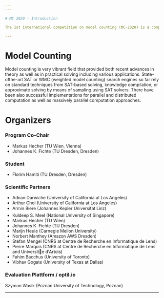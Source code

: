 ```yaml
---
---

# MC 2020 - Introduction

The 1st international competition on model counting (MC-2020) is a competition to deepen the relationship between latest theoretical and practical development on the various model counting problems and their practical applications. It targets the problem of counting the number of models of a Boolean formula. MC-2020 aims to identify new challenging benchmarks and to promote new solvers for the problem as well as to compare them with state-of-the-art solvers. The MC-2020 follows a direction in the community of constraint solving, where already many competitions have been organized such as on [ASP](https://sites.google.com/view/aspcomp2019/) (7 editions), [CSP](http://xcsp.org/competition) (19 editions), [SAT](http://sat-race-2019.ciirc.cvut.cz/) (19 editions), [SMT](https://smt-comp.github.io/2019/) (14 editions), [MaxSAT](https://maxsat-evaluations.github.io/2019/) Evaluation (13 editions), [QBF](http://www.qbflib.org/) (8 editions).

---
```



# Model Counting

<!-- ---

## Field of Research -->

Model counting is very vibrant field that provided both recent advances in theory as well as in practical solving including various applications. State-ofthe-art SAT or WMC (weighted model counting) search engines so far rely on standard techniques from SAT-based solving, knowledge compilation, or approximate solving by means of sampling using SAT solvers. There have been also successful implementations for parallel and distributed computation as well as massively parallel computation approaches.  
<!-- Beside the theoretical research there are many implementations available, just to name some state of the art solvers, c2d, d4, DSHARP, miniC2D, cnf2eadt, bdd_minisat_all, and sdd (based on knowledge compilation techniques); ApproxMC4, and sts (based on approximate counting or sampling); Cache, sharpCDCL4, and sharpSAT (CDCL-based solvers using component caching); gpusat, countAntom, and dCountAntom) (parallel or distributed solvers). There are also preprocessors available B+E and pmc. Many solvers are highly competitive and solve various instances. However, there has still not been a competition on the topics related to model counting.  -->


<!-- # Sponsors -->



<!-- # Previous Work

Previous simulations included works on the [Turing](https://www.cs.uni-potsdam.de/bs/research/labs.html#turing) and [Zuse](https://www.cs.uni-potsdam.de/bs/research/labsZuse.html) Cluster at University of Potsdam for various projects. As well as various clusters at TU Wien, more detailed, [Behemoth](https://www.ac.tuwien.ac.at/students/), Cobra, which Markus and I helped to congure for operations, and Lion used for the ASP'14 Competition at FLoC Clusters. In addition, we contributed to [benchmark-tools](https://github.com/potassco/benchmark-tool), which allow reproducibility of benchmarks under various cluster schedulers. Finally, Markus Hecher and I were organizers of the 4th Parameterized Algorithms and Computational Experiments Challenge (PACE 2019).

--- -->

# Organizers

### Program Co-Chair
* Markus Hecher (TU Wien, Vienna)
* Johannes K. Fichte (TU Dresden, Dresden)

### Student
* Florim Hamiti (TU Dresden, Dresden)

### Scientific Partners
* Adnan Darwiche (University of California at Los Angeles)
* Arthur Choi (University of California at Los Angeles)
* Armin Biere (Johannes Kepler Universitat Linz)
* Kuldeep S. Meel (National University of Singapore)
* Markus Hecher (TU Wien)
* Johannes K. Fichte (TU Dresden)
* Marijn Heule (Carnegie Mellon University)
* Norbert Manthey (Amazon AWS Dresden)
* Stefan Mengel (CNRS at Centre de Recherche en Informatique de Lens)
* Pierre Marquis (CNRS at Centre de Recherche en Informatique de Lens and Universite d'Artois)
* Fahim Bacchus (University of Toronto)
* Vibhav Gogate (University of Texas at Dallas)

### Evaluation Plattform / optil.io
Szymon Wasik (Poznan University of Technology, Poznan)

---

